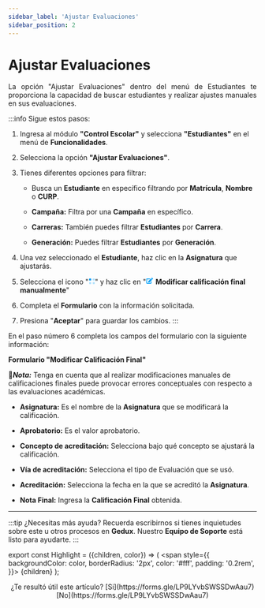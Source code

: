 ```yaml
---
sidebar_label: 'Ajustar Evaluaciones'
sidebar_position: 2
---
```


# Ajustar Evaluaciones

<div align="justify">La opción "Ajustar Evaluaciones" dentro del menú de Estudiantes te proporciona la capacidad de buscar estudiantes y realizar ajustes manuales en sus evaluaciones.</div>

:::info Sigue estos pasos:

1. Ingresa al módulo **"Control Escolar"** y selecciona **"Estudiantes"** en el menú de **Funcionalidades**.

2. Selecciona la opción **"Ajustar Evaluaciones"**.

3. Tienes diferentes opciones para filtrar:

    * Busca un **Estudiante** en específico filtrando por **Matrícula**, **Nombre** o **CURP**.

    * **Campaña:** Filtra por una **Campaña** en específico.

    * **Carreras:** También puedes filtrar **Estudiantes** por **Carrera**.

    * **Generación:** Puedes filtrar **Estudiantes** por **Generación**.

4. Una vez seleccionado el **Estudiante**, haz clic en la **Asignatura** que ajustarás.

5. Selecciona el icono "![ico](./img/IcoOpc.png)" y haz clic en "**![](./img/IcoEdt.png) Modificar calificación final manualmente**"

6. Completa el **Formulario** con la información solicitada.

7. Presiona "**Aceptar**" para guardar los cambios.
:::

En el paso número 6 completa los campos del formulario con la siguiente información:

**Formulario "Modificar Calificación Final"**

📌***Nota:*** Tenga en cuenta que al realizar modificaciones manuales de calificaciones finales puede provocar errores conceptuales con respecto a las evaluaciones académicas.

* **Asignatura:** Es el nombre de la **Asignatura** que se modificará la calificación.

* **Aprobatorio:** Es el valor aprobatorio.

* **Concepto de acreditación:** Selecciona bajo qué concepto se ajustará la calificación.

* **Vía de acreditación:** Selecciona el tipo de Evaluación que se usó.

* **Acreditación:** Selecciona la fecha en la que se acreditó la **Asignatura**.

* **Nota Final:** Ingresa la **Calificación Final** obtenida. 

___

:::tip ¿Necesitas más ayuda?
Recuerda escribirnos si tienes inquietudes sobre este u otros procesos en **Gedux**. Nuestro **Equipo de Soporte** está listo para ayudarte.
:::

export const Highlight = ({children, color}) => (
  <span
    style={{
      backgroundColor: color,
      borderRadius: '2px',
      color: '#fff',
      padding: '0.2rem',
    }}>
    {children}
  </span>
);

<center>¿Te resultó útil este artículo? <Highlight color="#B0AEAC">[Si](https://forms.gle/LP9LYvbSWSSDwAau7)</Highlight> <Highlight color="#B0AEAC">[No](https://forms.gle/LP9LYvbSWSSDwAau7)</Highlight> </center>